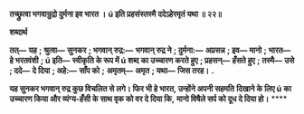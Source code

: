 **तच्छ्रुत्वा भगवान्रुद्रो दुर्मना इव भारत ।** **ú इति प्रहसंस्तस्मै ददेऽहेरमृतं यथा ॥ २२॥** 

**शब्दार्थ** 

**तत्—** **यह** **; श्रुत्वा—** **सुनकर** **; भगवान् रुद्र:—** **भगवान् रुद्र ने** **; दुर्मना:—** **अप्रसन्न** **; इव—** **मानो** **; भारत—** **हे भरतवंशी** **; ú इति—** **स्वीकृति के रूप में ú शब्द का उच्चारण करते हुए** **; प्रहसन्—** **हँसते हुए** **; तस्मै—** **उसे** **; ददे—** **दे दिया** **; अहे:—** **साँप को** **;** **अमृतम्—** **अमृत** **; यथा—** **जिस तरह।** **.** 

**यह सुनकर भगवान् रुद्र कुछ विचलित से लगे। फिर भी हे भारत, उन्होंने अपनी सहमति** **दिखाने के लिए ú का उच्चारण किया और व्यंग्य-हँसी के साथ वृक को वर दे दिया कि,** **मानो विषैले सर्प को दूध दे दिया हो।** **** 
